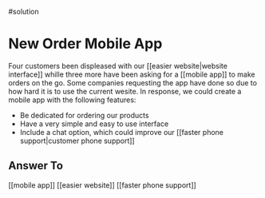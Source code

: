 #solution
# New Order Mobile App
Four customers been displeased with our [[easier website|website interface]] whille three more have been asking for a [[mobile app]] to make orders on the go. Some companies requesting the app have done so due to how hard it is to use the current wesite. In response, we could create a mobile app with the following features:

- Be dedicated for ordering our products
- Have a very simple and easy to use interface
- Include a chat option, which could improve our [[faster phone support|customer phone support]]

## Answer To
[[mobile app]]
[[easier website]]
[[faster phone support]]